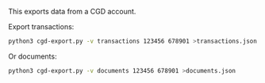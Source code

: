 This exports data from a CGD account.

Export transactions:

```bash
python3 cgd-export.py -v transactions 123456 678901 >transactions.json
```

Or documents:

```bash
python3 cgd-export.py -v documents 123456 678901 >documents.json
```
